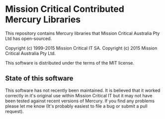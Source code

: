 
Mission Critical Contributed Mercury Libraries
==============================================

This repository contains Mercury libraries that Mission Critical Australia
Pty Ltd has open-sourced.

Copyright (c) 1999-2015 Mission Critical IT SA.
Copyright (c) 2015 Mission Critical Australia Pty Ltd.

This software is distributed under the terms of the MIT license.

State of this software
----------------------

This software has not recently been maintained.  It is believed that it
worked correctly in it's original use within Mission Critical IT but it may
not have been tested against recent versions of Mercury.  If you find any
problems please let me know (It's probably easiest to file a bug or submit a
pull request).

